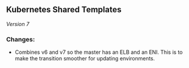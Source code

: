 ## Kubernetes Shared Templates
*Version 7*

### Changes:
* Combines v6 and v7 so the master has an ELB and an ENI. This is to make the transition smoother for updating environments. 
